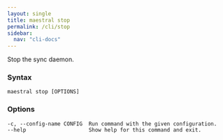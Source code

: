 ```yaml
---
layout: single
title: maestral stop
permalink: /cli/stop
sidebar:
  nav: "cli-docs"
---
```


Stop the sync daemon.

### Syntax

```
maestral stop [OPTIONS]
```

### Options

```
-c, --config-name CONFIG  Run command with the given configuration.
--help                    Show help for this command and exit.
```
